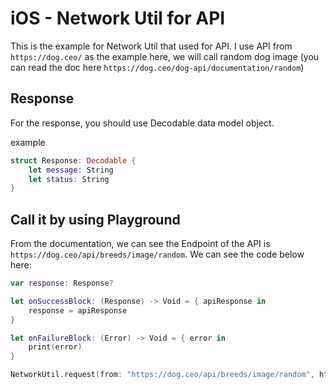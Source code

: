 # iOS - Network Util for API

This is the example for Network Util that used for API.
I use API from `https://dog.ceo/` as the example here, we will call random dog image (you can read the doc here `https://dog.ceo/dog-api/documentation/random`)

## Response

For the response, you should use Decodable data model object.

example
```swift
struct Response: Decodable {
    let message: String
    let status: String
}
```

## Call it by using Playground

From the documentation, we can see the Endpoint of the API is `https://dog.ceo/api/breeds/image/random`. We can see the code below here:

```swift
var response: Response?

let onSuccessBlock: (Response) -> Void = { apiResponse in
    response = apiResponse
}

let onFailureBlock: (Error) -> Void = { error in
    print(error)
}

NetworkUtil.request(from: "https://dog.ceo/api/breeds/image/random", httpMethod: .get, parameters: nil, onSuccess: onSuccessBlock, onFailure: onFailureBlock)
```

